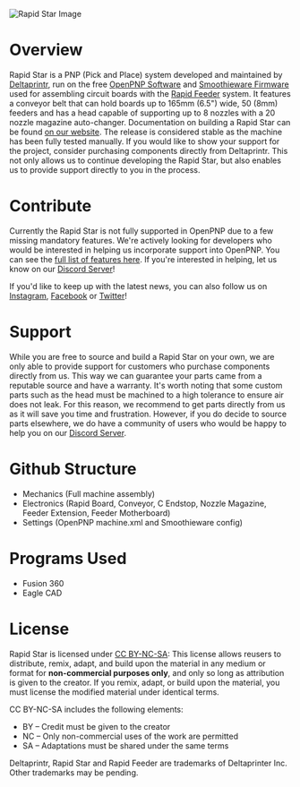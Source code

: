 ![Rapid Star Image](https://23re3128oij2wuxh2nd3ndfi-wpengine.netdna-ssl.com/wp-content/uploads/2021/08/Rapid-Star-Machine-1016x572.png)

# Overview

Rapid Star is a PNP (Pick and Place) system developed and maintained by [Deltaprintr](https://deltaprintr.com), run on the free [OpenPNP Software](https://openpnp.org) and [Smoothieware Firmware](http://smoothieware.org) used for assembling circuit boards with the [Rapid Feeder](https://www.deltaprintr.com/product/rapid-feeder/) system. It features a conveyor belt that can hold boards up to 165mm (6.5") wide, 50 (8mm) feeders and has a head capable of supporting up to 8 nozzles with a 20 nozzle magazine auto-changer. Documentation on building a Rapid Star can be found [on our website](https://www.deltaprintr.com/docs/rapid-star/). The release is considered stable as the machine has been fully tested manually. If you would like to show your support for the project, consider purchasing components directly from Deltaprintr. This not only allows us to continue developing the Rapid Star, but also enables us to provide support directly to you in the process.

# Contribute

Currently the Rapid Star is not fully supported in OpenPNP due to a few missing mandatory features. We're actively looking for developers who would be interested in helping us incorporate support into OpenPNP. You can see the [full list of features here](https://docs.google.com/document/d/1N6ggEopUlor0r7kC39QZDpr8pi3T8QCvNgg1l5aPtP0/edit?usp=sharing). If you're interested in helping, let us know on our [Discord Server](https://discord.gg/t2FcjAU7hC)!

If you'd like to keep up with the latest news, you can also follow us on [Instagram](https://www.instagram.com/deltaprintr/), [Facebook](https://www.facebook.com/Deltaprintr/) or [Twitter](https://twitter.com/deltaprintr)!

# Support

While you are free to source and build a Rapid Star on your own, we are only able to provide support for customers who purchase components directly from us. This way we can guarantee your parts came from a reputable source and have a warranty. It's worth noting that some custom parts such as the head must be machined to a high tolerance to ensure air does not leak. For this reason, we recommend to get parts directly from us as it will save you time and frustration. However, if you do decide to source parts elsewhere, we do have a community of users who would be happy to help you on our [Discord Server](https://discord.gg/t2FcjAU7hC).

# Github Structure
- Mechanics (Full machine assembly)
- Electronics (Rapid Board, Conveyor, C Endstop, Nozzle Magazine, Feeder Extension, Feeder Motherboard)
- Settings (OpenPNP machine.xml and Smoothieware config)

# Programs Used
- Fusion 360
- Eagle CAD

# License

Rapid Star is licensed under [CC BY-NC-SA](https://creativecommons.org/licenses/by-nc-sa/4.0/): This license allows reusers to distribute, remix, adapt, and build upon the material in any medium or format for **non-commercial purposes only**, and only so long as attribution is given to the creator. If you remix, adapt, or build upon the material, you must license the modified material under identical terms. 

CC BY-NC-SA includes the following elements:

* BY  – Credit must be given to the creator
* NC  – Only non-commercial uses of the work are permitted
* SA  – Adaptations must be shared under the same terms

Deltaprintr, Rapid Star and Rapid Feeder are trademarks of Deltaprinter Inc. Other trademarks may be pending.

